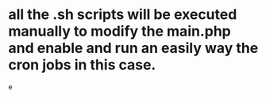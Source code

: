 # all the .sh scripts will be executed manually to modify the main.php and enable and run an easily way the cron jobs in this case.
e

